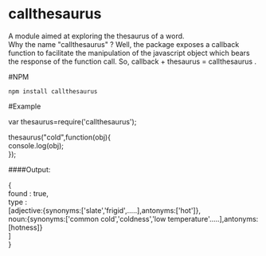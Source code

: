 # callthesaurus
A module aimed at exploring the thesaurus of a word.  
Why the name "callthesaurus" ? Well, the package exposes a callback function to facilitate the manipulation of the  javascript object which bears the response of the function call. So, callback + thesaurus = callthesaurus .  

#NPM

    npm install callthesaurus  


#Example

var thesaurus=require('callthesaurus');

thesaurus("cold",function(obj){  
    console.log(obj);  
});  

####Output:

{  
    found : true,  
    type :  
    [adjective:{synonyms:['slate','frigid',.....],antonyms:['hot']},  
        noun:{synonyms:['common cold','coldness','low temperature'.....],antonyms:[hotness]}  
    ]  
}
